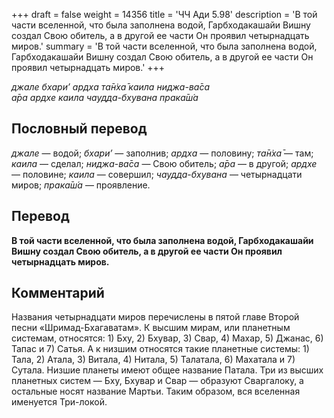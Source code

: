 +++
draft = false
weight = 14356
title = 'ЧЧ Ади 5.98'
description = 'В той части вселенной, что была заполнена водой, Гарбходакашайи Вишну создал Свою обитель, а в другой ее части Он проявил четырнадцать миров.'
summary = 'В той части вселенной, что была заполнена водой, Гарбходакашайи Вишну создал Свою обитель, а в другой ее части Он проявил четырнадцать миров.'
+++

_джале бхари’ ардха та̄н̇ха̄ каила ниджа-ва̄са  
а̄ра ардхе каила чаудда-бхувана прака̄ш́а_

## Пословный перевод

_джале_ — водой; _бхари’_ — заполнив; _ардха_ — половину; _та̄н̇ха̄_ — там; _каила_ — сделал; _ниджа_\-_ва̄са_ — Свою обитель; _а̄ра_ — в другой; _ардхе_ — половине; _каила_ — совершил; _чаудда_\-_бхувана_ — четырнадцати миров; _прака̄ш́а_ — проявление.

## Перевод

**В той части вселенной, что была заполнена водой, Гарбходакашайи Вишну создал Свою обитель, а в другой ее части Он проявил четырнадцать миров.**

## Комментарий

Названия четырнадцати миров перечислены в пятой главе Второй песни «Шримад-Бхагаватам». К высшим мирам, или планетным системам, относятся: 1) Бху, 2) Бхувар, 3) Свар, 4) Махар, 5) Джанас, 6) Тапас и 7) Сатья. А к низшим относятся такие планетные системы: 1) Тала, 2) Атала, 3) Витала, 4) Нитала, 5) Талатала, 6) Махатала и 7) Сутала. Низшие планеты имеют общее название Патала. Три из высших планетных систем — Бху, Бхувар и Свар — образуют Сваргалоку, а остальные носят название Мартьи. Таким образом, вся вселенная именуется Три-локой.
